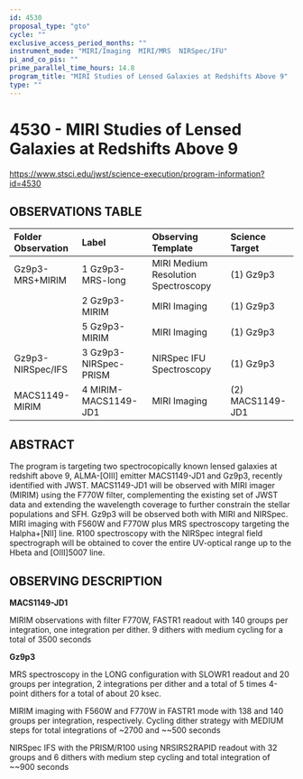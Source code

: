 ```yaml
---
id: 4530
proposal_type: "gto"
cycle: ""
exclusive_access_period_months: ""
instrument_mode: "MIRI/Imaging  MIRI/MRS  NIRSpec/IFU"
pi_and_co_pis: ""
prime_parallel_time_hours: 14.8
program_title: "MIRI Studies of Lensed Galaxies at Redshifts Above 9"
type: ""
---
```

# 4530 - MIRI Studies of Lensed Galaxies at Redshifts Above 9
https://www.stsci.edu/jwst/science-execution/program-information?id=4530
## OBSERVATIONS TABLE
| Folder Observation | Label                   | Observing Template                | Science Target      |
| :----------------- | :---------------------- | :-------------------------------- | :------------------ |
| Gz9p3-MRS+MIRIM    | 1 Gz9p3-MRS-long        | MIRI Medium Resolution Spectroscopy | (1) Gz9p3           |
|                    | 2 Gz9p3-MIRIM           | MIRI Imaging                      | (1) Gz9p3           |
|                    | 5 Gz9p3-MIRIM           | MIRI Imaging                      | (1) Gz9p3           |
| Gz9p3-NIRSpec/IFS  | 3 Gz9p3-NIRSpec-PRISM | NIRSpec IFU Spectroscopy          | (1) Gz9p3           |
| MACS1149-MIRIM     | 4 MIRIM-MACS1149-JD1    | MIRI Imaging                      | (2) MACS1149-JD1    |

## ABSTRACT

The program is targeting two spectrocopically known lensed galaxies at redshift above 9, ALMA-[OIII] emitter MACS1149-JD1 and Gz9p3, recently identified with JWST. MACS1149-JD1 will be observed with MIRI imager (MIRIM) using the F770W filter, complementing the existing set of JWST data and extending the wavelength coverage to further constrain the stellar populations and SFH. Gz9p3 will be observed both with MIRI and NIRSpec. MIRI imaging with F560W and F770W plus MRS spectroscopy targeting the Halpha+[NII] line. R100 spectroscopy with the NIRSpec integral field spectrograph will be obtained to cover the entire UV-optical range up to the Hbeta and [OIII]5007 line.

## OBSERVING DESCRIPTION

**MACS1149-JD1**

MIRIM observations with filter F770W, FASTR1 readout with 140 groups per integration, one integration per dither. 9 dithers with medium cycling for a total of 3500 seconds

**Gz9p3**

MRS spectroscopy in the LONG configuration with SLOWR1 readout and 20 groups per integration, 2 integrations per dither and a total of 5 times 4-point dithers for a total of about 20 ksec.

MIRIM imaging with F560W and F770W in FASTR1 mode with 138 and 140 groups per integration, respectively. Cycling dither strategy with MEDIUM steps for total integrations of ~2700 and ~~500 seconds

NIRSpec IFS with the PRISM/R100 using NRSIRS2RAPID readout with 32 groups and 6 dithers with medium step cycling and total integration of ~~900 seconds